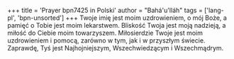 +++
title = 'Prayer bpn7425 in Polski'
author = "Bahá'u'lláh"
tags = ['lang-pl', 'bpn-unsorted']
+++
Twoje imię jest moim uzdrowieniem, o mój Boże, a pamięć o Tobie jest moim lekarstwem. Bliskość Twoja jest moją nadzieją, a miłość do Ciebie moim towarzyszem. Miłosierdzie Twoje jest moim uzdrowieniem i pomocą, zarówno w tym, jak i w przyszłym świecie. Zaprawdę, Tyś jest Najhojniejszym, Wszechwiedzącym i Wszechmądrym.
